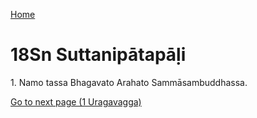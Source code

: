 
[Home](/)

# 18Sn Suttanipātapāḷi

1\. Namo tassa Bhagavato Arahato Sammāsambuddhassa.


[Go to next page (1 Uragavagga)](1.md)


